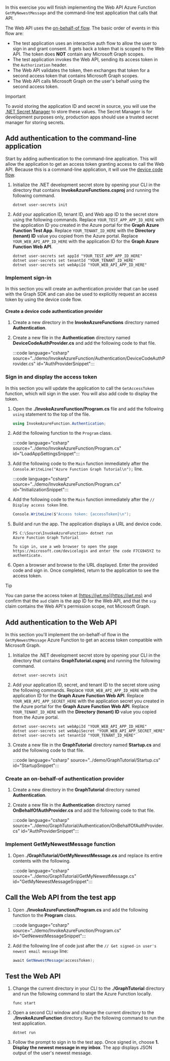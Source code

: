 <!-- markdownlint-disable MD002 MD041 -->

In this exercise you will finish implementing the Web API Azure Function `GetMyNewestMessage` and the command-line test application that calls that API.

The Web API uses the [on-behalf-of flow](https://docs.microsoft.com/azure/active-directory/develop/v2-oauth2-on-behalf-of-flow). The basic order of events in this flow are:

- The test application uses an interactive auth flow to allow the user to sign in and grant consent. It gets back a token that is scoped to the Web API. The token does **NOT** contain any Microsoft Graph scopes.
- The test application invokes the Web API, sending its access token in the `Authorization` header.
- The Web API validates the token, then exchanges that token for a second access token that contains Microsoft Graph scopes.
- The Web API calls Microsoft Graph on the user's behalf using the second access token.

> [!IMPORTANT]
> To avoid storing the application ID and secret in source, you will use the [.NET Secret Manager](https://docs.microsoft.com/aspnet/core/security/app-secrets) to store these values. The Secret Manager is for development purposes only, production apps should use a trusted secret manager for storing secrets.

## Add authentication to the command-line application

Start by adding authentication to the command-line application. This will allow the application to get an access token granting access to call the Web API. Because this is a command-line application, it will use the [device code flow](https://docs.microsoft.com/azure/active-directory/develop/v2-oauth2-device-code).

1. Initialize the .NET development secret store by opening your CLI in the directory that contains **InvokeAzureFunctions.csproj** and running the following command.

    ```Shell
    dotnet user-secrets init
    ```

1. Add your application ID, tenant ID, and Web app ID to the secret store using the following commands. Replace `YOUR_TEST_APP_APP_ID_HERE` with the application ID you created in the Azure portal for the **Graph Azure Function Test App**. Replace `YOUR_TENANT_ID_HERE` with the **Directory (tenant) ID** value you copied from the Azure portal. Replace `YOUR_WEB_API_APP_ID_HERE` with the application ID for the **Graph Azure Function Web API**.

    ```Shell
    dotnet user-secrets set appId "YOUR_TEST_APP_APP_ID_HERE"
    dotnet user-secrets set tenantId "YOUR_TENANT_ID_HERE"
    dotnet user-secrets set webApiId "YOUR_WEB_API_APP_ID_HERE"
    ```

### Implement sign-in

In this section you will create an authentication provider that can be used with the Graph SDK and can also be used to explicitly request an access token by using the device code flow.

#### Create a device code authentication provider

1. Create a new directory in the **InvokeAzureFunctions** directory named **Authentication**.

1. Create a new file in the **Authentication** directory named **DeviceCodeAuthProvider.cs** and add the following code to that file.

    :::code language="csharp" source="../demo/InvokeAzureFunction/Authentication/DeviceCodeAuthProvider.cs" id="AuthProviderSnippet":::

### Sign in and display the access token

In this section you will update the application to call the `GetAccessToken` function, which will sign in the user. You will also add code to display the token.

1. Open the **./InvokeAzureFunction/Program.cs** file and add the following `using` statement to the top of the file.

    ```csharp
    using InvokeAzureFunction.Authentication;
    ```

1. Add the following function to the `Program` class.

    :::code language="csharp" source="../demo/InvokeAzureFunction/Program.cs" id="LoadAppSettingsSnippet":::

1. Add the following code to the `Main` function immediately after the `Console.WriteLine("Azure Function Graph Tutorial\n");` line.

    :::code language="csharp" source="../demo/InvokeAzureFunction/Program.cs" id="InitializationSnippet":::

1. Add the following code to the `Main` function immediately after the `// Display access token` line.

    ```csharp
    Console.WriteLine($"Access token: {accessToken}\n");
    ```

1. Build and run the app. The application displays a URL and device code.

    ```Shell
    PS C:\Source\InvokeAzureFunction> dotnet run
    Azure Function Graph Tutorial

    To sign in, use a web browser to open the page https://microsoft.com/devicelogin and enter the code F7CG945YZ to authenticate.
    ```

1. Open a browser and browse to the URL displayed. Enter the provided code and sign in. Once completed, return to the application to see the access token.

> [!TIP]
> You can parse the access token at [https://jwt.ms](https://jwt.ms) and confirm that the `aud` claim is the app ID for the Web API, and that the `scp` claim contains the Web API's permission scope, not Microsoft Graph.

## Add authentication to the Web API

In this section you'll implement the on-behalf-of flow in the `GetMyNewestMessage` Azure Function to get an access token compatible with Microsoft Graph.

1. Initialize the .NET development secret store by opening your CLI in the directory that contains **GraphTutorial.csproj** and running the following command.

    ```Shell
    dotnet user-secrets init
    ```

1. Add your application ID, secret, and tenant ID to the secret store using the following commands. Replace `YOUR_WEB_API_APP_ID_HERE` with the application ID for the **Graph Azure Function Web API**. Replace `YOUR_WEB_API_APP_SECRET_HERE` with the application secret you created in the Azure portal for the **Graph Azure Function Web API**. Replace `YOUR_TENANT_ID_HERE` with the **Directory (tenant) ID** value you copied from the Azure portal.

    ```Shell
    dotnet user-secrets set webApiId "YOUR_WEB_API_APP_ID_HERE"
    dotnet user-secrets set webApiSecret "YOUR_WEB_API_APP_SECRET_HERE"
    dotnet user-secrets set tenantId "YOUR_TENANT_ID_HERE"
    ```

1. Create a new file in the **GraphTutorial** directory named **Startup.cs** and add the following code to that file.

    :::code language="csharp" source="../demo/GraphTutorial/Startup.cs" id="StartupSnippet":::

### Create an on-behalf-of authentication provider

1. Create a new directory in the **GraphTutorial** directory named **Authentication**.

1. Create a new file in the **Authentication** directory named **OnBehalfOfAuthProvider.cs** and add the following code to that file.

    :::code language="csharp" source="../demo/GraphTutorial/Authentication/OnBehalfOfAuthProvider.cs" id="AuthProviderSnippet":::

### Implement GetMyNewestMessage function

1. Open **./GraphTutorial/GetMyNewestMessage.cs** and replace its entire contents with the following.

    :::code language="csharp" source="../demo/GraphTutorial/GetMyNewestMessage.cs" id="GetMyNewestMessageSnippet":::

## Call the Web API from the test app

1. Open **./InvokeAzureFunction/Program.cs** and add the following function to the **Program** class.

    :::code language="csharp" source="../demo/InvokeAzureFunction/Program.cs" id="GetNewestMessageSnippet":::

1. Add the following line of code just after the `// Get signed-in user's newest email message` line:

    ```csharp
    await GetNewestMessage(accessToken);
    ```

## Test the Web API

1. Change the current directory in your CLI to the **./GraphTutorial** directory and run the following command to start the Azure Function locally.

    ```Shell
    func start
    ```

1. Open a second CLI window and change the current directory to the **./InvokeAzureFunction** directory. Run the following command to run the test application.

    ```Shell
    dotnet run
    ```

1. Follow the prompt to sign in to the test app. Once signed in, choose **1. Display the newest message in my inbox**. The app displays JSON output of the user's newest message.
